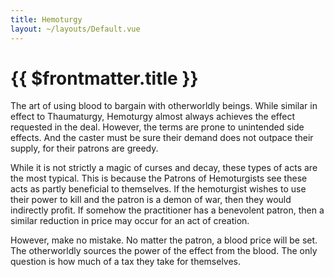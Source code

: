 ```yaml
---
title: Hemoturgy
layout: ~/layouts/Default.vue
---
```


# {{ $frontmatter.title }}

The art of using blood to bargain with otherworldly beings. While similar in
effect to Thaumaturgy, Hemoturgy almost always achieves the effect requested in
the deal. However, the terms are prone to unintended side effects. And the
caster must be sure their demand does not outpace their supply, for their
patrons are greedy.

While it is not strictly a magic of curses and decay, these types of acts are
the most typical. This is because the Patrons of Hemoturgists see these acts as
partly beneficial to themselves. If the hemoturgist wishes to use their power to
kill and the patron is a demon of war, then they would indirectly profit. If
somehow the practitioner has a benevolent patron, then a similar reduction in
price may occur for an act of creation.

However, make no mistake. No matter the patron, a blood price will be set. The
otherworldly sources the power of the effect from the blood. The only question
is how much of a tax they take for themselves.
